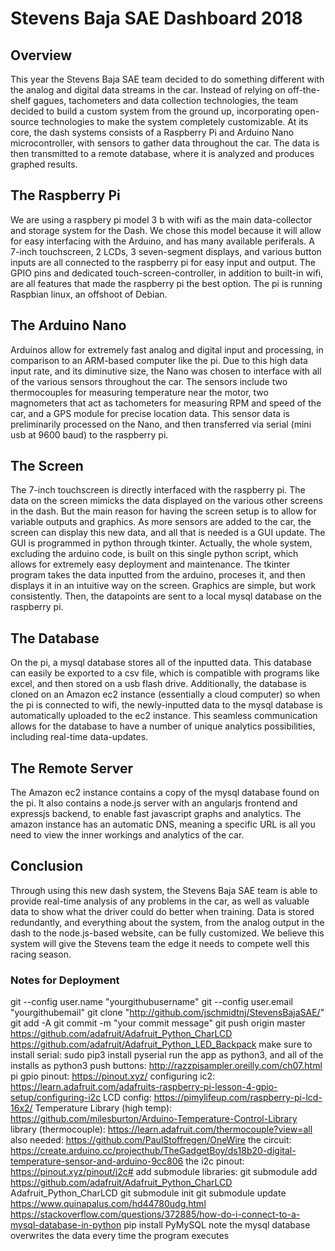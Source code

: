 # Stevens Baja SAE Dashboard 2018

## Overview

This year the Stevens Baja SAE team decided to do something different with the analog and digital data streams in the car. Instead of relying on off-the-shelf gagues, tachometers and data collection technologies, the team decided to build a custom system from the ground up, incorporating open-source technologies to make the system completely customizable. At its core, the dash systems consists of a Raspberry Pi and Arduino Nano microcontroller, with sensors to gather data throughout the car. The data is then transmitted to a remote database, where it is analyzed and produces graphed results.

## The Raspberry Pi

We are using a raspbery pi model 3 b with wifi as the main data-collector and storage system for the Dash. We chose this model because it will allow for easy interfacing with the Arduino, and has many available periferals. A 7-inch touchscreen, 2 LCDs, 3 seven-segment displays, and various button inputs are all connected to the raspberry pi for easy input and output. The GPIO pins and dedicated touch-screen-controller, in addition to built-in wifi, are all features that made the raspberry pi the best option. The pi is running Raspbian linux, an offshoot of Debian.

## The Arduino Nano

Arduinos allow for extremely fast analog and digital input and processing, in comparison to an ARM-based computer like the pi. Due to this high data input rate, and its diminutive size, the Nano was chosen to interface with all of the various sensors throughout the car. The sensors include two thermocouples for measuring temperature near the motor, two magnometers that act as tachometers for measuring RPM and speed of the car, and a GPS module for precise location data. This sensor data is preliminarily processed on the Nano, and then transferred via serial (mini usb at 9600 baud) to the raspberry pi.

## The Screen

The 7-inch touchscreen is directly interfaced with the raspberry pi. The data on the screen mimicks the data displayed on the various other screens in the dash. But the main reason for having the screen setup is to allow for variable outputs and graphics. As more sensors are added to the car, the screen can display this new data, and all that is needed is a GUI update. The GUI is programmed in python through tkinter. Actually, the whole system, excluding the arduino code, is built on this single python script, which allows for extremely easy deployment and maintenance. The tkinter program takes the data inputted from the arduino, proceses it, and then displays it in an intuitive way on the screen. Graphics are simple, but work consistently. Then, the datapoints are sent to a local mysql database on the raspberry pi.

## The Database

On the pi, a mysql database stores all of the inputted data. This database can easily be exported to a csv file, which is compatible with programs like excel, and then stored on a usb flash drive. Additionally, the database is cloned on an Amazon ec2 instance (essentially a cloud computer) so when the pi is connected to wifi, the newly-inputted data to the mysql database is automatically uploaded to the ec2 instance. This seamless communication allows for the database to have a number of unique analytics possibilities, including real-time data-updates.

## The Remote Server

The Amazon ec2 instance contains a copy of the mysql database found on the pi. It also contains a node.js server with an angularjs frontend and expressjs backend, to enable fast javascript graphs and analytics. The amazon instance has an automatic DNS, meaning a specific URL is all you need to view the inner workings and analytics of the car.

## Conclusion

Through using this new dash system, the Stevens Baja SAE team is able to provide real-time analysis of any problems in the car, as well as valuable data to show what the driver could do better when training. Data is stored redundantly, and everything about the system, from the analog output in the dash to the node.js-based website, can be fully customized. We believe this system will give the Stevens team the edge it needs to compete well this racing season.

### Notes for Deployment

git --config user.name "yourgithubusername"
git --config user.email "yourgithubemail"
git clone "http://github.com/jschmidtnj/StevensBajaSAE/"
git add -A
git commit -m "your commit message"
git push origin master
https://github.com/adafruit/Adafruit_Python_CharLCD
https://github.com/adafruit/Adafruit_Python_LED_Backpack
make sure to install serial: sudo pip3 install pyserial
run the app as python3, and all of the installs as python3
push buttons: http://razzpisampler.oreilly.com/ch07.html
pi gpio pinout: https://pinout.xyz/
configuring ic2: https://learn.adafruit.com/adafruits-raspberry-pi-lesson-4-gpio-setup/configuring-i2c
LCD config: https://pimylifeup.com/raspberry-pi-lcd-16x2/
Temperature Library (high temp): https://github.com/milesburton/Arduino-Temperature-Control-Library
library (thermocouple): https://learn.adafruit.com/thermocouple?view=all
also needed: https://github.com/PaulStoffregen/OneWire
the circuit: https://create.arduino.cc/projecthub/TheGadgetBoy/ds18b20-digital-temperature-sensor-and-arduino-9cc806
the i2c pinout: https://pinout.xyz/pinout/i2c#
add submodule libraries: git submodule add https://github.com/adafruit/Adafruit_Python_CharLCD Adafruit_Python_CharLCD
git submodule init
git submodule update
https://www.quinapalus.com/hd44780udg.html
https://stackoverflow.com/questions/372885/how-do-i-connect-to-a-mysql-database-in-python
pip install PyMySQL
note the mysql database overwrites the data every time the program executes
